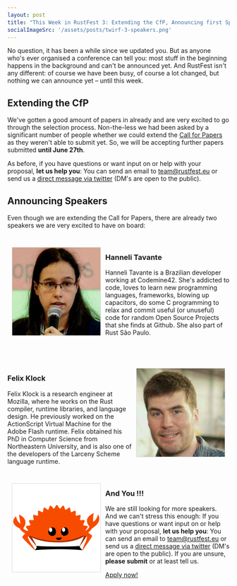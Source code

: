 ```yaml
---
layout: post
title: "This Week in RustFest 3: Extending the CfP, Announcing first Speakers"
socialImageSrc: '/assets/posts/twirf-3-speakers.png'
---
```



No question, it has been a while since we updated you. But as anyone who's ever organised a conference can tell you: most stuff in the beginning happens in the background and can't be announced yet. And RustFest isn't any different: of course we have been busy, of course a lot changed, but nothing we can announce yet – until this week.

## Extending the CfP

We've gotten a good amount of papers in already and are very excited to go through the selection process. Non-the-less we had been asked by a significant number of people whether we could extend the [Call for Papers](https://cfp.rustfest.eu) as they weren't able to submit yet. So, we will be accepting further papers submitted **until June 27th**.

As before, if you have questions or want input on or help with your proposal, **let us help you**: You can send an email to <team@rustfest.eu> or send us a [direct message via twitter](https://twitter.com/rustfest) (DM's are open to the public).

## Announcing Speakers

Even though we are extending the Call for Papers, there are already two speakers we are very excited to have on board:

<br />

<img src="/assets/speakers/hanneli.jpg" style="max-width: 200px; float: left; margin: 10px; border: 1px solid gainsboro;" />

### Hanneli Tavante

Hanneli Tavante is a Brazilian developer working at Codemine42. She's addicted to code, loves to learn new programming languages, frameworks, blowing up capacitors, do some C programming to relax and commit useful (or unuseful) code for random Open Source Projects that she finds at Github. She also part of Rust São Paulo.

<span style="clear: both">&nbsp;</span>

<br/>

<img src="/assets/speakers/felix.jpg" style="max-width: 200px; float: right; margin: 10px; border: 1px solid gainsboro;" />

### Felix Klock

Felix Klock is a research engineer at Mozilla, where he works on the Rust compiler, runtime libraries, and language design. He previously worked on the ActionScript Virtual Machine for the Adobe Flash runtime. Felix obtained his PhD in Computer Science from Northeastern University, and is also one of the developers of the Larceny Scheme language runtime.

<br/>

<img src="/assets/speakers/rustacean-flat-happy.png" style="max-width: 200px; float: left; margin: 10px; border: 1px solid gainsboro;" />

### And You !!!

We are still looking for more speakers. And we can't stress this enough: If you have questions or want input on or help with your proposal, **let us help you**: You can send an email to <team@rustfest.eu> or send us a [direct message via twitter](https://twitter.com/rustfest) (DM's are open to the public). If you are unsure, **please submit** or at least tell us.

<a class="cfp-button button" href="http://www.rustfest.eu/papers/">Apply now!</a>
